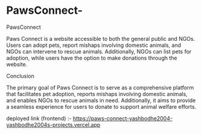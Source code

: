 # PawsConnect-
PawsConnect

Paws Connect is a website accessible to both the general public and NGOs. Users can adopt pets, report mishaps involving domestic animals, and NGOs can intervene to rescue animals. Additionally, NGOs can list pets for adoption, while users have the option to make donations through the website.

Conclusion 

The primary goal of Paws Connect is to serve as a comprehensive platform that facilitates pet adoption, reports mishaps involving domestic animals, and enables NGOs to rescue animals in need. Additionally, it aims to provide a seamless experience for users to donate to support animal welfare efforts.



deployed link (frontend) :- https://paws-connect-yashbodhe2004-yashbodhe2004s-projects.vercel.app
